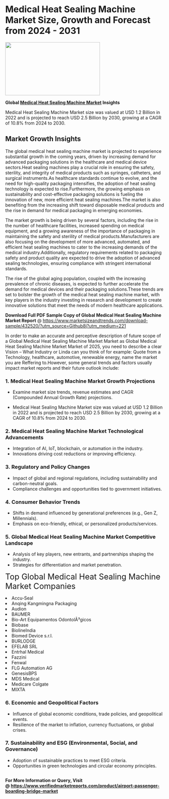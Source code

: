 <H1>Medical Heat Sealing Machine Market Size, Growth and Forecast from 2024 - 2031</H1><img class="aligncenter size-medium wp-image-584254" src="https://thirdeyenews.in/wp-content/uploads/2024/09/Global-Market-Research-300x168.jpeg" alt="" width="300" height="168" /><p><strong>Global&nbsp;<a href="https://www.marketsizeandtrends.com/download-sample/432520/?utm_source=Github8j?utm_medium=221">Medical Heat Sealing Machine Market</a> Insights</strong></p><p>Medical Heat Sealing Machine Market size was valued at USD 1.2 Billion in 2022 and is projected to reach USD 2.5 Billion by 2030, growing at a CAGR of 10.8% from 2024 to 2030.</p><p><h2>Market Growth Insights</h2> <p>The global medical heat sealing machine market is projected to experience substantial growth in the coming years, driven by increasing demand for advanced packaging solutions in the healthcare and medical device sectors.Heat sealing machines play a crucial role in ensuring the safety, sterility, and integrity of medical products such as syringes, catheters, and surgical instruments.As healthcare standards continue to evolve, and the need for high-quality packaging intensifies, the adoption of heat sealing technology is expected to rise.Furthermore, the growing emphasis on sustainability and cost-effective packaging solutions is fueling the innovation of new, more efficient heat sealing machines.The market is also benefiting from the increasing shift toward disposable medical products and the rise in demand for medical packaging in emerging economies.</p> <p>The market growth is being driven by several factors, including the rise in the number of healthcare facilities, increased spending on medical equipment, and a growing awareness of the importance of packaging in maintaining the safety and sterility of medical products.Manufacturers are also focusing on the development of more advanced, automated, and efficient heat sealing machines to cater to the increasing demands of the medical industry.Additionally, regulatory requirements related to packaging safety and product quality are expected to drive the adoption of advanced sealing technologies, ensuring compliance with stringent international standards.</p> <p>The rise of the global aging population, coupled with the increasing prevalence of chronic diseases, is expected to further accelerate the demand for medical devices and their packaging solutions.These trends are set to bolster the growth of the medical heat sealing machine market, with key players in the industry investing in research and development to create innovative solutions that meet the needs of modern healthcare applications.</p> <p><span class=""><strong>Download Full PDF Sample Copy of Global Medical Heat Sealing Machine Market Report</strong> @ <a href="https://www.marketsizeandtrends.com/download-sample/432520/?utm_source=Github8j?utm_medium=221" target="_blank">https://www.marketsizeandtrends.com/download-sample/432520/?utm_source=Github8j?utm_medium=221</a></span></p><p>In order to make an accurate and perceptive description of future scope of a Global&nbsp;Medical Heat Sealing Machine Market Market as Global&nbsp;Medical Heat Sealing Machine Market Market of 2025, you need to describe a clear Vision &ndash; What Industry or Linda can you think of for example: Quote from a Technology, healthcare, automotive, renewable energy, name the market you are Reffering to.However, some general trends and factors usually impact market reports and their future outlook include:</p><h3>1.&nbsp;<strong>Medical Heat Sealing Machine Market Growth Projections</strong></h3><ul><li>Examine market size trends, revenue estimates and CAGR (Compounded Annual Growth Rate) projections.</li><li><p>Medical Heat Sealing Machine Market size was valued at USD 1.2 Billion in 2022 and is projected to reach USD 2.5 Billion by 2030, growing at a CAGR of 10.8% from 2024 to 2030.</p></li></ul><h3>2.&nbsp;<strong>Medical Heat Sealing Machine Market Technological Advancements</strong></h3><ul><li>Integration of AI, IoT, blockchain, or automation in the industry.</li><li>Innovations driving cost reductions or improving efficiency.</li></ul><h3>3.&nbsp;<strong>Regulatory and Policy Changes</strong></h3><ul><li>Impact of global and regional regulations, including sustainability and carbon-neutral goals.</li><li>Compliance challenges and opportunities tied to government initiatives.</li></ul><h3>4.&nbsp;<strong>Consumer Behavior Trends</strong></h3><ul><li>Shifts in demand influenced by generational preferences (e.g., Gen Z, Millennials).</li><li>Emphasis on eco-friendly, ethical, or personalized products/services.</li></ul><h3>5.&nbsp;<strong>Global Medical Heat Sealing Machine Market Competitive Landscape</strong></h3><ul><li>Analysis of key players, new entrants, and partnerships shaping the industry.</li><li>Strategies for differentiation and market penetration.</li></ul><p data-pm-slice="1 1 []"><span style="color: inherit; font-family: inherit; font-size: 25px;">Top Global Medical Heat Sealing Machine Market Companies</span></p><div class="" data-test-id=""><p><li>Accu-Seal</li><li> Anqing Kangmingna Packaging</li><li> Audion</li><li> BAUMER</li><li> Bio-Art Equipamentos OdontolÃ³gicos</li><li> Biobase</li><li> BiolineIndia</li><li> Biomed Device s.r.l.</li><li> BURLODGE</li><li> EFELAB SRL</li><li> Entrhal Medical</li><li> Fazzini</li><li> Fenwal</li><li> FLG Automation AG</li><li> GenesisBPS</li><li> MDS Medical</li><li> Medicare Colgate</li><li> MIXTA</li></p></div><h3>6.&nbsp;<strong>Economic and Geopolitical Factors</strong></h3><ul><li>Influence of global economic conditions, trade policies, and geopolitical events.</li><li>Resilience of the market to inflation, currency fluctuations, or global crises.</li></ul><h3>7.&nbsp;<strong>Sustainability and ESG (Environmental, Social, and Governance)</strong></h3><ul><li>Adoption of sustainable practices to meet ESG criteria.</li><li>Opportunities in green technologies and circular economy principles.</li></ul><h2><strong style="font-size: 14px;">For More Information or Query, Visit @&nbsp;</strong><a style="background-color: #ffffff; font-size: 14px;" href="https://www.marketsizeandtrends.com/report/medical-heat-sealing-machine-market/" target="_blank">https://www.verifiedmarketreports.com/product/airport-passenger-boarding-bridge-market</a></h2>